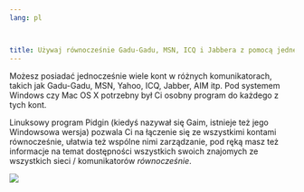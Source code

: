 ```yaml
---
lang: pl



title: Używaj równocześnie Gadu-Gadu, MSN, ICQ i Jabbera z pomocą jednego programu
---
```


Możesz posiadać jednocześnie wiele kont w różnych komunikatorach, takich
jak Gadu-Gadu, MSN, Yahoo, ICQ, Jabber, AIM itp. Pod systemem Windows czy
Mac OS X potrzebny był Ci osobny program do każdego z tych kont.

Linuksowy program Pidgin (kiedyś nazywał się Gaim, istnieje też jego
Windowsowa wersja) pozwala Ci na łączenie się ze wszystkimi kontami
równocześnie, ułatwia też wspólne nimi zarządzanie, pod ręką masz
też informacje na temat dostępności wszystkich swoich znajomych
ze wszystkich sieci / komunikatorów <i>równocześnie</i>.

<img src="Images/gaim_im_services.png" />

  